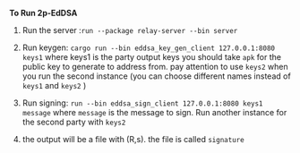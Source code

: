 **To Run 2p-EdDSA** 

1. Run the server :`run --package relay-server --bin server`

2. Run keygen: `cargo run --bin eddsa_key_gen_client 127.0.0.1:8080 keys1` where keys1 is the party output keys
you should take `apk` for the public key to generate to address from. pay attention to use `keys2` when you run the second instance 
(you can choose different names instead of `keys1` and `keys2` )

3. Run signing: `run --bin eddsa_sign_client 127.0.0.1:8080 keys1 message`
where `message` is the message  to sign. Run another instance for the second party with `keys2`

4. the output will be a file with (R,s). the file is called `signature`
